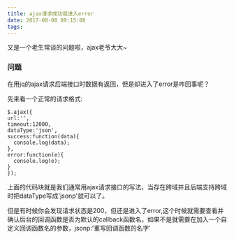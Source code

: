 ```yaml
---
title: ajax请求成功但进入error
date: 2017-08-08 09:15:08
tags:
---
```


又是一个老生常谈的问题啦，ajax老爷大大~

### 问题

在用jq的ajax请求后端接口时数据有返回，但是却进入了error是咋回事呢？

先来看一个正常的请求格式:

```$.ajax({
$.ajax({
url:'',
timeout:12000,
dataType:'json',
success:function(data){
  console.log(data);
},
error:function(e){
  console.log(e);
}
});
```

​     上面的代码块就是我们通常用ajax请求接口的写法，当存在跨域并且后端支持跨域时把dataType写成'jsonp'就可以了。

​      但是有时候你会发现请求状态是200，但还是进入了error,这个时候就需要查看并确认后台的回调函数是否为默认的callback函数名，如果不是就需要在加入一个自定义回调函数名的参数，jsonp:'重写回调函数的名字'

